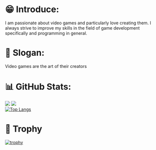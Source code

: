 # 😁 Introduce:
I am passionate about video games and particularly love creating them. I always strive to improve my skills in the field of game development specifically and programming in general.
# 💬 Slogan: 
Video games are the art of their creators
<!-- # 🔥Github Streak:
[![GitHub Streak](https://github-readme-streak-stats.herokuapp.com/?user=DenverCoder1)](https://git.io/streak-stats) -->
# 📊 GitHub Stats:
![](https://github-readme-stats.vercel.app/api?username=DieterWalker&show_icons=true&theme=dracula)
![](https://github-readme-streak-stats.herokuapp.com/?user=DieterWalker&theme=dark&hide_border=false)<br/>
[![Top Langs](https://github-readme-stats.vercel.app/api/top-langs/?username=anuraghazra&layout=donut)](https://github.com/anuraghazra/github-readme-stats)

# 🥇 Trophy
  [![trophy](https://github-profile-trophy.vercel.app/?username=DieterWalker&column=4&margin-w=15&margin-h=15&theme=onedark)](https://github.com/ryo-ma/github-profile-trophy)
<!--
**DieterWalker/DieterWalker** is a ✨ _special_ ✨ repository because its `README.md` (this file) appears on your GitHub profile.
# 💻 Tech Stack:
[![My Skills](https://skillicons.dev/icons?i=c,cs,cpp,css,docker,html,js,figma,git,github,gitlab,java,php,py,unity,latex,vscode,visualstudio&perline=10)](https://skillicons.dev)
Here are some ideas to get you started:

- 🔭 I’m currently working on ...
- 🌱 I’m currently learning ...
- 👯 I’m looking to collaborate on ...
- 🤔 I’m looking for help with ...
- 💬 Ask me about ...
- 📫 How to reach me: ...
- 😄 Pronouns: ...
- ⚡ Fun fact: ...
-->
